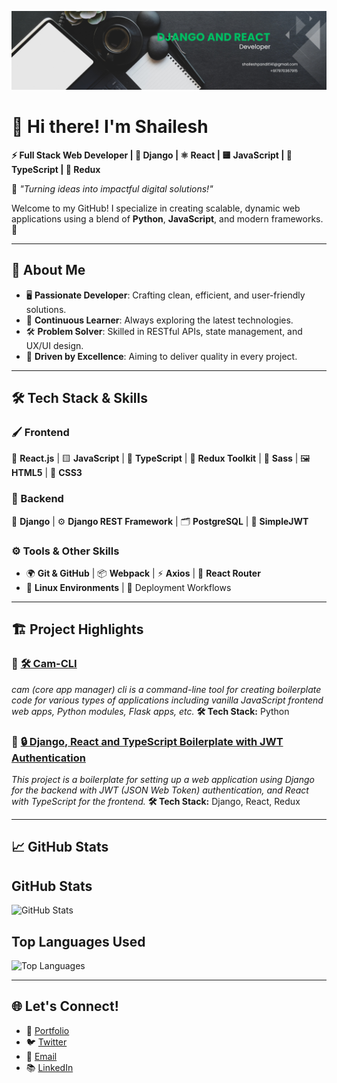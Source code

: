 ![Banner Image](banner-image.png)

# 👋 Hi there! I'm **Shailesh**
**⚡ Full Stack Web Developer | 🐍 Django | ⚛️ React | 🟨 JavaScript | 💙 TypeScript | 🔄 Redux**

🌟 *"Turning ideas into impactful digital solutions!"*

Welcome to my GitHub! I specialize in creating scalable, dynamic web applications using a blend of **Python**, **JavaScript**, and modern frameworks. 🚀

---

## 🌟 **About Me**
- 🖥️ **Passionate Developer**: Crafting clean, efficient, and user-friendly solutions.
- 🚀 **Continuous Learner**: Always exploring the latest technologies.
- 🛠️ **Problem Solver**: Skilled in RESTful APIs, state management, and UX/UI design.
- 🌈 **Driven by Excellence**: Aiming to deliver quality in every project.

---

## 🛠️ **Tech Stack & Skills**

### 🖌️ Frontend
🎨 **React.js** | 🟨 **JavaScript** | 💙 **TypeScript** | 🔄 **Redux Toolkit** | 🎀 **Sass** | 🖼️ **HTML5** | 🎨 **CSS3**

### 🔗 Backend
🐍 **Django** | ⚙️ **Django REST Framework** | 🗂️ **PostgreSQL** | 🔑 **SimpleJWT**

### ⚙️ Tools & Other Skills
- 🌍 **Git & GitHub** | 📦 **Webpack** | ⚡ **Axios** | 🧭 **React Router**
- 🐧 **Linux Environments** | 🚢 Deployment Workflows

---

## 🏗️ **Project Highlights**

### 🔹 [🛠️ Cam-CLI](https://github.com/shaileshpandit141/cam-cli)
*cam (core app manager) cli is a command-line tool for creating boilerplate code for various types of applications including vanilla JavaScript frontend web apps, Python modules, Flask apps, etc.*
**🛠️ Tech Stack:** Python

### 🔹 [🔒 Django, React and TypeScript Boilerplate with JWT Authentication](https://github.com/shaileshpandit141/django-react-typescript-boilerplate)
*This project is a boilerplate for setting up a web application using Django for the backend with JWT (JSON Web Token) authentication, and React with TypeScript for the frontend.*
**🛠️ Tech Stack:** Django, React, Redux

---

## 📈 **GitHub Stats**

## GitHub Stats

![GitHub Stats](https://github-readme-stats.vercel.app/api?username=shaileshpandit141&show_icons=true&count_private=true&theme=radical)

## Top Languages Used

![Top Languages](https://github-readme-stats.vercel.app/api/top-langs/?username=shaileshpandit141&layout=compact&theme=radical)

---

## 🌐 **Let's Connect!**
- 💼 [Portfolio](.)
- 🐦 [Twitter](https://twitter.com/shaileshonx)
- 💌 [Email](mailto:shaileshpandit141@gmail.com)
- 📚 [LinkedIn](https://linkedin.com/in/shaileshpandit141)

